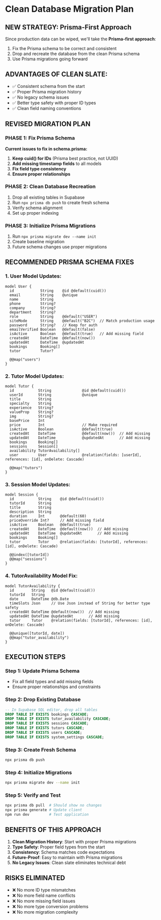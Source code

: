# Clean Database Migration Plan

## NEW STRATEGY: Prisma-First Approach

Since production data can be wiped, we'll take the **Prisma-first approach**:
1. Fix the Prisma schema to be correct and consistent
2. Drop and recreate the database from the clean Prisma schema
3. Use Prisma migrations going forward

## ADVANTAGES OF CLEAN SLATE:
- ✅ Consistent schema from the start
- ✅ Proper Prisma migration history
- ✅ No legacy schema issues
- ✅ Better type safety with proper ID types
- ✅ Clean field naming conventions

## REVISED MIGRATION PLAN

### PHASE 1: Fix Prisma Schema
**Current issues to fix in schema.prisma:**

1. **Keep cuid() for IDs** (Prisma best practice, not UUID)
2. **Add missing timestamp fields** to all models
3. **Fix field type consistency**
4. **Ensure proper relationships**

### PHASE 2: Clean Database Recreation
1. Drop all existing tables in Supabase
2. Run `npx prisma db push` to create fresh schema
3. Verify schema alignment
4. Set up proper indexing

### PHASE 3: Initialize Prisma Migrations
1. Run `npx prisma migrate dev --name init`
2. Create baseline migration
3. Future schema changes use proper migrations

## RECOMMENDED PRISMA SCHEMA FIXES

### 1. User Model Updates:
```prisma
model User {
  id            String    @id @default(cuid())
  email         String    @unique
  name          String
  phone         String?
  company       String?
  department    String?
  role          String    @default("USER")
  siteMode      String    @default("B2C")  // Match production usage
  password      String?   // Keep for auth
  emailVerified Boolean   @default(false)
  isActive      Boolean   @default(true)   // Add missing field
  createdAt     DateTime  @default(now())
  updatedAt     DateTime  @updatedAt
  bookings      Booking[]
  tutor         Tutor?

  @@map("users")
}
```

### 2. Tutor Model Updates:
```prisma
model Tutor {
  id           String              @id @default(cuid())
  userId       String              @unique
  title        String
  specialty    String
  experience   String?
  valueProp    String?
  img          String?
  basePrice    Int
  price        Int                 // Make required
  isActive     Boolean             @default(true)
  createdAt    DateTime            @default(now())  // Add missing
  updatedAt    DateTime            @updatedAt       // Add missing
  bookings     Booking[]
  sessions     Session[]
  availability TutorAvailability[]
  user         User                @relation(fields: [userId], references: [id], onDelete: Cascade)

  @@map("tutors")
}
```

### 3. Session Model Updates:
```prisma
model Session {
  id           String    @id @default(cuid())
  tutorId      String
  title        String
  description  String
  duration     Int       @default(60)
  priceOverride Int?     // Add missing field
  isActive     Boolean   @default(true)
  createdAt    DateTime  @default(now())  // Add missing
  updatedAt    DateTime  @updatedAt       // Add missing
  bookings     Booking[]
  tutor        Tutor     @relation(fields: [tutorId], references: [id], onDelete: Cascade)

  @@index([tutorId])
  @@map("sessions")
}
```

### 4. TutorAvailability Model Fix:
```prisma
model TutorAvailability {
  id        String   @id @default(cuid())
  tutorId   String
  date      DateTime @db.Date
  timeSlots Json     // Use Json instead of String for better type safety
  createdAt DateTime @default(now())  // Add missing
  updatedAt DateTime @updatedAt       // Add missing
  tutor     Tutor    @relation(fields: [tutorId], references: [id], onDelete: Cascade)

  @@unique([tutorId, date])
  @@map("tutor_availability")
}
```

## EXECUTION STEPS

### Step 1: Update Prisma Schema
- Fix all field types and add missing fields
- Ensure proper relationships and constraints

### Step 2: Drop Existing Database
```sql
-- In Supabase SQL editor, drop all tables
DROP TABLE IF EXISTS bookings CASCADE;
DROP TABLE IF EXISTS tutor_availability CASCADE;
DROP TABLE IF EXISTS sessions CASCADE;
DROP TABLE IF EXISTS tutors CASCADE;
DROP TABLE IF EXISTS users CASCADE;
DROP TABLE IF EXISTS system_settings CASCADE;
```

### Step 3: Create Fresh Schema
```bash
npx prisma db push
```

### Step 4: Initialize Migrations
```bash
npx prisma migrate dev --name init
```

### Step 5: Verify and Test
```bash
npx prisma db pull  # Should show no changes
npx prisma generate # Update client
npm run dev         # Test application
```

## BENEFITS OF THIS APPROACH

1. **Clean Migration History**: Start with proper Prisma migrations
2. **Type Safety**: Proper field types from the start
3. **Consistency**: Schema matches code expectations
4. **Future-Proof**: Easy to maintain with Prisma migrations
5. **No Legacy Issues**: Clean slate eliminates technical debt

## RISKS ELIMINATED

- ❌ No more ID type mismatches
- ❌ No more field name conflicts  
- ❌ No more missing field issues
- ❌ No more type conversion problems
- ❌ No more migration complexity